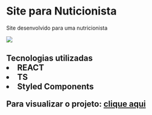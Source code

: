 <h1>Site para Nuticionista</h1>


<p>Site desenvolvido para uma nutricionista</p>

<img src="https://i.imgur.com/PmTcnkO.png">

<h2>Tecnologias utilizadas
<li>REACT
<li>TS
<li>Styled Components

  <p>Para visualizar o projeto: <a href="https://nutri-emily-cadete.netlify.app/">clique aqui</a></p>
